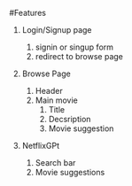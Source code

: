 #Features
1. Login/Signup page
    1. signin or singup form
    2. redirect to browse page


2. Browse Page
    1. Header
    2. Main movie
        1. Title
        2. Decsription
        3. Movie suggestion

3. NetflixGPt
    1. Search bar
    2. Movie suggestions        